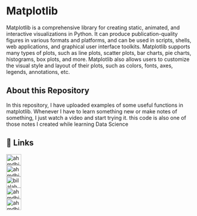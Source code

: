
# Matplotlib

Matplotlib is a comprehensive library for creating static, animated, and interactive visualizations in Python. It can produce publication-quality figures in various formats and platforms, and can be used in scripts, shells, web applications, and graphical user interface toolkits. Matplotlib supports many types of plots, such as line plots, scatter plots, bar charts, pie charts, histograms, box plots, and more. Matplotlib also allows users to customize the visual style and layout of their plots, such as colors, fonts, axes, legends, annotations, etc. 


## About this Repository

In this repository, I have uploaded examples of some useful functions in matplotlib. Whenever I have to learn something new or make notes of something, I just watch a video and start trying it. this code is also one of those notes I created while learning Data Science
## 🔗 Links
<p align="left">
<a href="https://twitter.com/ahmdbilal81" target="blank"><img align="center" src="https://raw.githubusercontent.com/rahuldkjain/github-profile-readme-generator/master/src/images/icons/Social/twitter.svg" alt="ahmdbilal81" height="30" width="40" /></a>
<br>
<a href="https://linkedin.com/in/ahmdbilal81" target="blank"><img align="center" src="https://raw.githubusercontent.com/rahuldkjain/github-profile-readme-generator/master/src/images/icons/Social/linked-in-alt.svg" alt="ahmdbilal81" height="30" width="40" /></a>
<br>
<a href="https://fb.com/bilalahmd81" target="blank"><img align="center" src="https://raw.githubusercontent.com/rahuldkjain/github-profile-readme-generator/master/src/images/icons/Social/facebook.svg" alt="bilalahmd81" height="30" width="40" /></a>
<br>
<a href="https://instagram.com/ahmdbilal81" target="blank"><img align="center" src="https://raw.githubusercontent.com/rahuldkjain/github-profile-readme-generator/master/src/images/icons/Social/instagram.svg" alt="ahmdbilal81" height="30" width="40" /></a>
<br>
<a href="https://www.leetcode.com/ahmdbilal81" target="blank"><img align="center" src="https://raw.githubusercontent.com/rahuldkjain/github-profile-readme-generator/master/src/images/icons/Social/leet-code.svg" alt="ahmdbilal81" height="30" width="40" /></a>
</p>
